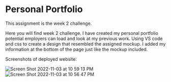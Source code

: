 # Personal Portfolio

This assignment is the week 2 challenge.

Here you will find week 2 challenge. I have created my personal portfolio potential employers can load and look at my previous work.
Using VS code and css to create a design that resembled the assigned mockup. I added my information at the bottom of the page just like the mockup included.  


Screenshots of deployed website:

![Screen Shot 2022-11-03 at 10 59 13 PM](https://user-images.githubusercontent.com/115671262/199882703-b19026ac-c396-43ca-85d3-f9d3be63b7ef.png)
![Screen Shot 2022-11-03 at 10 56 47 PM](https://user-images.githubusercontent.com/115671262/199882705-c62bff6c-79fa-4ac8-b6ce-d5d29c82e7c1.png)
